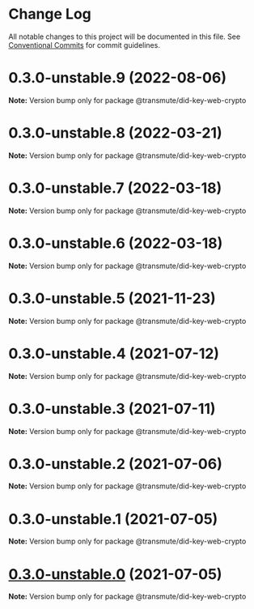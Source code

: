 # Change Log

All notable changes to this project will be documented in this file.
See [Conventional Commits](https://conventionalcommits.org) for commit guidelines.

# 0.3.0-unstable.9 (2022-08-06)

**Note:** Version bump only for package @transmute/did-key-web-crypto





# 0.3.0-unstable.8 (2022-03-21)

**Note:** Version bump only for package @transmute/did-key-web-crypto





# 0.3.0-unstable.7 (2022-03-18)

**Note:** Version bump only for package @transmute/did-key-web-crypto





# 0.3.0-unstable.6 (2022-03-18)

**Note:** Version bump only for package @transmute/did-key-web-crypto





# 0.3.0-unstable.5 (2021-11-23)

**Note:** Version bump only for package @transmute/did-key-web-crypto





# 0.3.0-unstable.4 (2021-07-12)

**Note:** Version bump only for package @transmute/did-key-web-crypto





# 0.3.0-unstable.3 (2021-07-11)

**Note:** Version bump only for package @transmute/did-key-web-crypto





# 0.3.0-unstable.2 (2021-07-06)

**Note:** Version bump only for package @transmute/did-key-web-crypto





# 0.3.0-unstable.1 (2021-07-05)

**Note:** Version bump only for package @transmute/did-key-web-crypto





# [0.3.0-unstable.0](https://github.com/transmute-industries/did-key.js/compare/v0.2.1-unstable.42...v0.3.0-unstable.0) (2021-07-05)

**Note:** Version bump only for package @transmute/did-key-web-crypto
